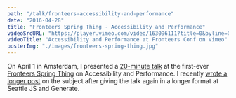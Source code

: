 ```yaml
---
path: "/talk/fronteers-accessibility-and-performance"
date: "2016-04-28"
title: "Fronteers Spring Thing - Accessibility and Performance"
videoSrcURL: "https://player.vimeo.com/video/163096111?title=0&byline=0&portrait=0"
videoTitle: "Accessibility and Performance at Fronteers Conf on Vimeo"
posterImg: "./images/fronteers-spring-thing.jpg"
---
```


On April 1 in Amsterdam, I presented a <a href="https://vimeo.com/163096111">20-minute talk</a> at the first-ever <a href="https://fronteers.nl/congres/2016-spring">Fronteers Spring Thing</a> on Accessibility and Performance. I recently <a href="https://marcysutton.com/accessibility-and-performance/">wrote a longer post</a> on the subject after giving the talk again in a longer format at Seattle JS and Generate.
